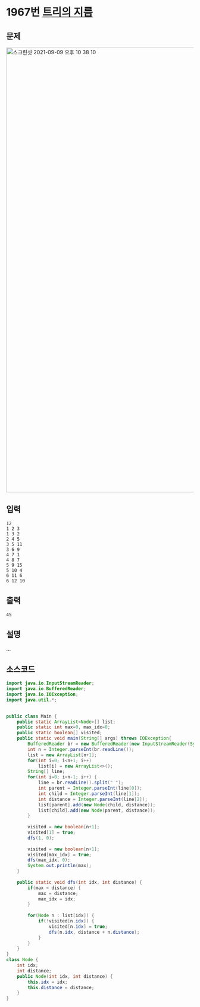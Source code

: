 # 1967번 [트리의 지름](https://www.acmicpc.net/problem/1967)

## 문제
<img width="1195" alt="스크린샷 2021-09-09 오후 10 38 10" src="https://user-images.githubusercontent.com/65120581/132696220-8a29f757-b8d2-4e38-9249-c3bdcca0c339.png">

## 입력
```
12
1 2 3
1 3 2
2 4 5
3 5 11
3 6 9
4 7 1
4 8 7
5 9 15
5 10 4
6 11 6
6 12 10
```
## 출력
```
45
```
## 설명
...
## 소스코드
```java
import java.io.InputStreamReader;
import java.io.BufferedReader;
import java.io.IOException;
import java.util.*;

	  
public class Main {
	public static ArrayList<Node>[] list;
	public static int max=0, max_idx=0;
	public static boolean[] visited;
	public static void main(String[] args) throws IOException{
		BufferedReader br = new BufferedReader(new InputStreamReader(System.in));
		int n = Integer.parseInt(br.readLine());
		list = new ArrayList[n+1];
		for(int i=0; i<n+1; i++)
			list[i] = new ArrayList<>();
		String[] line;
		for(int i=0; i<n-1; i++) {
			line = br.readLine().split(" ");
			int parent = Integer.parseInt(line[0]);
			int child = Integer.parseInt(line[1]);
			int distance = Integer.parseInt(line[2]);
			list[parent].add(new Node(child, distance));
			list[child].add(new Node(parent, distance));
		}
		
		visited = new boolean[n+1];
		visited[1] = true;
		dfs(1, 0);
		
		visited = new boolean[n+1];
		visited[max_idx] = true;
		dfs(max_idx, 0);
		System.out.println(max);
	}
	
	public static void dfs(int idx, int distance) {
		if(max < distance) {
			max = distance;
			max_idx = idx;
		}
		
		for(Node n : list[idx]) {
			if(!visited[n.idx]) {
				visited[n.idx] = true;
				dfs(n.idx, distance + n.distance);
			}
		}
	}
}
class Node {
	int idx;
	int distance;
	public Node(int idx, int distance) {
		this.idx = idx;
		this.distance = distance;
	}
}

```


